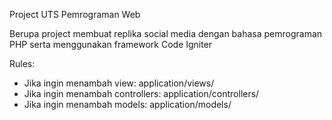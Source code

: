 Project UTS Pemrograman Web

Berupa project membuat replika social media dengan bahasa pemrograman PHP serta menggunakan framework Code Igniter

Rules:
- Jika ingin menambah view: application/views/
- Jika ingin menambah controllers: application/controllers/
- Jika ingin menambah models: application/models/